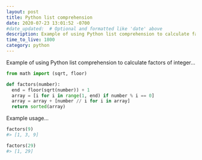 ```yaml
---
layout: post
title: Python list comprehension
date: 2020-07-23 13:01:52 -0700
#date_updated:  # Optional and formatted like 'date' above
description: Example of using Python list comprehension to calculate factors of integer
time_to_live: 1800
category: python
---
```




Example of using Python list comprehension to calculate factors of integer...


```python
from math import (sqrt, floor)

def factors(number):
  end = floor(sqrt(number)) + 1
  array = [i for i in range(1, end) if number % i == 0]
  array = array + [number // i for i in array]
  return sorted(array)
```


Example usage...


```python
factors(9)
#> [1, 3, 9]

factors(29)
#> [1, 29]
```
